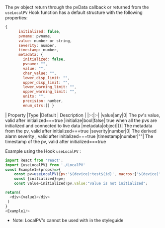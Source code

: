 The pv object return through the pvData callback or returned from the  `useLocalPV` Hook function has a default structure with the following properties:

```js static
{
      initialized: false,
      pvname: pvname,
      value: number or string,
      severity: number,
      timestamp: number,
      metadata: { 
        initialized: false, 
        pvname: "", 
        value: "", 
        char_value: "", 
        lower_disp_limit: "",
        upper_disp_limit: "",
        lower_warning_limit: "",
        upper_warning_limit: "",
        units: "",
        precision: number,
        enum_strs:[] }
```
|  Property |Type |Default | Description |
|:-:|:-|
|value|any|0| The pv's value, valid after initialized===true
|initialize|bool|false| true when all the pvs are initialized and connected to live data
|metadata|object|{}| The metadata from the pv, valid after initialized===true
|severity|number|0| The derived alarm severity , valid after initialized===true
|timestamp|number|""| The timestamp of the pv, valid after initialized===true


Example using the Hook `useLocalPV` :

```js static
import React from 'react';
import {useLocalPV} from './LocalPV'
const Example1=(props)=>{
    const pv=useLocalPV({pv:'$(device):test$(id)', macros:{'$(device)':'testIOC','$(id)':'2'}})
    const {initialized}=pv;
    const value=initialized?pv.value:"value is not initialized";

return(   
  <div>{value}</div>
 )
}
<Example1/>
```
* Note: LocalPV's cannot be used with in the styleguide